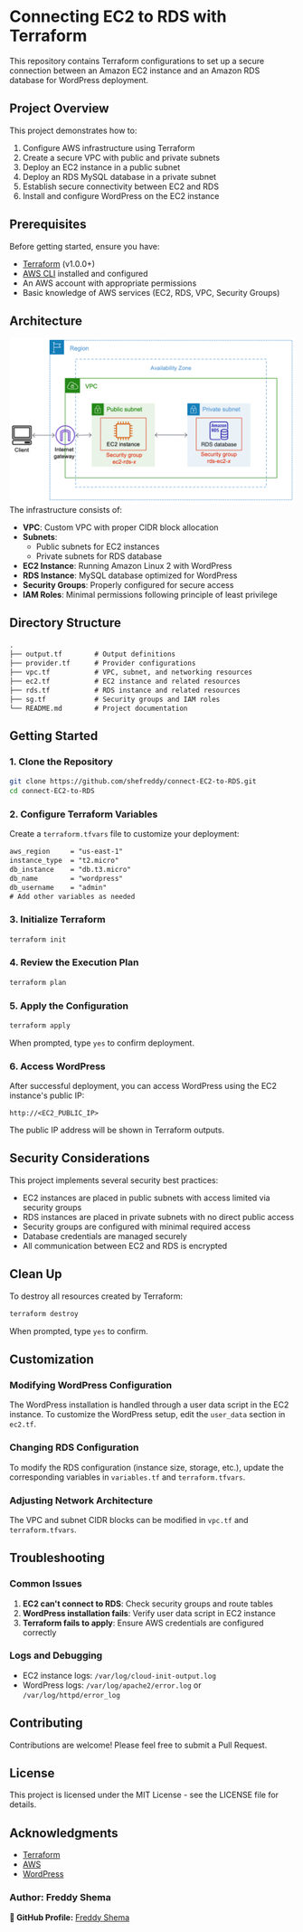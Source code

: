 # Connecting EC2 to RDS with Terraform

This repository contains Terraform configurations to set up a secure connection between an Amazon EC2 instance and an Amazon RDS database for WordPress deployment.

## Project Overview

This project demonstrates how to:

1. Configure AWS infrastructure using Terraform
2. Create a secure VPC with public and private subnets
3. Deploy an EC2 instance in a public subnet
4. Deploy an RDS MySQL database in a private subnet
5. Establish secure connectivity between EC2 and RDS
6. Install and configure WordPress on the EC2 instance

## Prerequisites

Before getting started, ensure you have:

- [Terraform](https://www.terraform.io/downloads.html) (v1.0.0+)
- [AWS CLI](https://aws.amazon.com/cli/) installed and configured
- An AWS account with appropriate permissions
- Basic knowledge of AWS services (EC2, RDS, VPC, Security Groups)

## Architecture
![Alt text](ec2-rds-architecture.png)
The infrastructure consists of:

- **VPC**: Custom VPC with proper CIDR block allocation
- **Subnets**: 
  - Public subnets for EC2 instances
  - Private subnets for RDS database
- **EC2 Instance**: Running Amazon Linux 2 with WordPress
- **RDS Instance**: MySQL database optimized for WordPress
- **Security Groups**: Properly configured for secure access
- **IAM Roles**: Minimal permissions following principle of least privilege

## Directory Structure

```
.
├── output.tf        # Output definitions
├── provider.tf      # Provider configurations
├── vpc.tf           # VPC, subnet, and networking resources
├── ec2.tf           # EC2 instance and related resources
├── rds.tf           # RDS instance and related resources
├── sg.tf            # Security groups and IAM roles
└── README.md        # Project documentation
```

## Getting Started

### 1. Clone the Repository

```bash
git clone https://github.com/shefreddy/connect-EC2-to-RDS.git
cd connect-EC2-to-RDS
```

### 2. Configure Terraform Variables

Create a `terraform.tfvars` file to customize your deployment:

```hcl
aws_region     = "us-east-1"
instance_type  = "t2.micro"
db_instance    = "db.t3.micro"
db_name        = "wordpress"
db_username    = "admin"
# Add other variables as needed
```

### 3. Initialize Terraform

```bash
terraform init
```

### 4. Review the Execution Plan

```bash
terraform plan
```

### 5. Apply the Configuration

```bash
terraform apply
```

When prompted, type `yes` to confirm deployment.

### 6. Access WordPress

After successful deployment, you can access WordPress using the EC2 instance's public IP:

```
http://<EC2_PUBLIC_IP>
```

The public IP address will be shown in Terraform outputs.

## Security Considerations

This project implements several security best practices:

- EC2 instances are placed in public subnets with access limited via security groups
- RDS instances are placed in private subnets with no direct public access
- Security groups are configured with minimal required access
- Database credentials are managed securely
- All communication between EC2 and RDS is encrypted

## Clean Up

To destroy all resources created by Terraform:

```bash
terraform destroy
```

When prompted, type `yes` to confirm.

## Customization

### Modifying WordPress Configuration

The WordPress installation is handled through a user data script in the EC2 instance. To customize the WordPress setup, edit the `user_data` section in `ec2.tf`.

### Changing RDS Configuration

To modify the RDS configuration (instance size, storage, etc.), update the corresponding variables in `variables.tf` and `terraform.tfvars`.

### Adjusting Network Architecture

The VPC and subnet CIDR blocks can be modified in `vpc.tf` and `terraform.tfvars`.

## Troubleshooting

### Common Issues

1. **EC2 can't connect to RDS**: Check security groups and route tables
2. **WordPress installation fails**: Verify user data script in EC2 instance
3. **Terraform fails to apply**: Ensure AWS credentials are configured correctly

### Logs and Debugging

- EC2 instance logs: `/var/log/cloud-init-output.log`
- WordPress logs: `/var/log/apache2/error.log` or `/var/log/httpd/error_log`

## Contributing

Contributions are welcome! Please feel free to submit a Pull Request.

## License

This project is licensed under the MIT License - see the LICENSE file for details.

## Acknowledgments

- [Terraform](https://www.terraform.io/)
- [AWS](https://aws.amazon.com/)
- [WordPress](https://wordpress.org/)

### **Author: Freddy Shema**

**📌 GitHub Profile:** [Freddy Shema](https://github.com/shefreddy)
